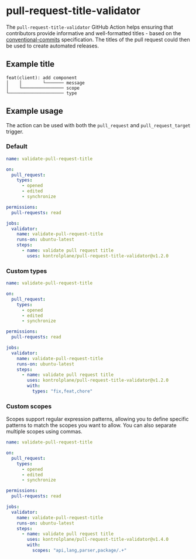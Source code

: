 # pull-request-title-validator

The `pull-request-title-validator` GitHub Action helps ensuring that contributors provide informative and well-formatted titles - based on the [conventional-commits] specification. The titles of the pull request could then be used to create automated releases.

[conventional-commits]: https://www.conventionalcommits.org/en/v1.0.0/

## Example title

```
feat(client): add component
│    │        └─────── message
│    └──────────────── scope
└───────────────────── type
```

## Example usage

The action can be used with both the `pull_request` and `pull_request_target` trigger.

### Default

```yaml
name: validate-pull-request-title

on:
  pull_request:
    types:
      - opened
      - edited
      - synchronize

permissions:
  pull-requests: read

jobs:
  validator:
    name: validate-pull-request-title
    runs-on: ubuntu-latest
    steps:
      - name: validate pull request title
        uses: kontrolplane/pull-request-title-validator@v1.2.0
```

### Custom types

```yaml
name: validate-pull-request-title

on:
  pull_request:
    types:
      - opened
      - edited
      - synchronize

permissions:
  pull-requests: read

jobs:
  validator:
    name: validate-pull-request-title
    runs-on: ubuntu-latest
    steps:
      - name: validate pull request title
        uses: kontrolplane/pull-request-title-validator@v1.2.0
        with:
          types: "fix,feat,chore"
```

### Custom scopes

Scopes support regular expression patterns, allowing you to define specific patterns to match the scopes you want to allow. You can also separate multiple scopes using commas.

```yaml
name: validate-pull-request-title

on:
  pull_request:
    types:
      - opened
      - edited
      - synchronize

permissions:
  pull-requests: read

jobs:
  validator:
    name: validate-pull-request-title
    runs-on: ubuntu-latest
    steps:
      - name: validate pull request title
        uses: kontrolplane/pull-request-title-validator@v1.4.0
        with:
          scopes: "api,lang,parser,package/.+"
```
